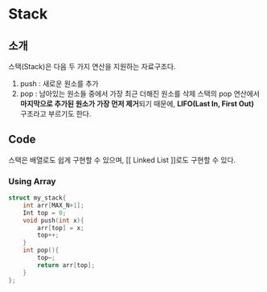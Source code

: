 # Stack
## 소개
스택(Stack)은 다음 두 가지 연산을 지원하는 자료구조다.
1. push : 새로운 원소를 추가
2. pop : 남아있는 원소들 중에서 가장 최근 더해진 원소를 삭제
스택의 pop 연산에서 **마지막으로 추가된 원소가 가장 먼저 제거**되기 때문에, **LIFO(Last In, First Out)** 구조라고 부르기도 한다.

## Code

스택은 배열로도 쉽게 구현할 수 있으며, [[ Linked List ]]로도 구현할 수 있다.

### Using Array
``` c++
struct my_stack{
	int arr[MAX_N+1];
	Int top = 0;
	void push(int x){
		arr[top] = x;
		top++;
	}
	int pop(){
		top—;
		return arr[top];
	}
};
```
